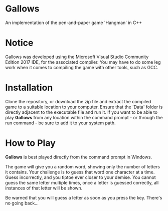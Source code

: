 # Gallows
An implementation of the pen-and-paper game 'Hangman' in C++

# Notice
Gallows was developed using the Microsoft Visual Studio Community Edition 2017 IDE, for the associated compiler. You may have to do
some leg work when it comes to compiling the game with other tools, such as GCC.

# Installation
Clone the repository, or download the zip file and extract the compiled game to a suitable location to your computer. Ensure that the 'Data' folder is directly adjacent to the executable file and run it. If you want to be able to play **Gallows** from any location within the command prompt - or through the run command - be sure to add it to your system path.

# How to Play
**Gallows** is best played directly from the command prompt in Windows.

The game will give you a random word, showing only the number of letters it contains. Your challenge is to guess that word one character at a time. Guess incorrectly, and you tiptoe ever closer to your demise. You cannot guess the same letter multiple times, once a letter is guessed correctly, all instances of that letter will be shown.

Be warned that you will guess a letter as soon as you press the key. There's no going back...
